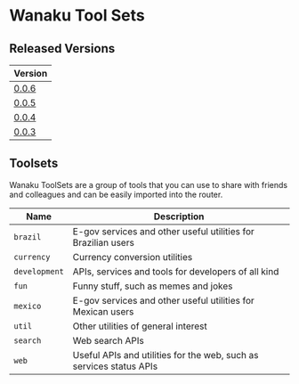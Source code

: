 # Wanaku Tool Sets


## Released Versions

| Version                                                                 |
|-------------------------------------------------------------------------|
| [0.0.6](https://github.com/wanaku-ai/wanaku-toolsets/tree/wanaku-0.0.6) |
| [0.0.5](https://github.com/wanaku-ai/wanaku-toolsets/tree/wanaku-0.0.5) |
| [0.0.4](https://github.com/wanaku-ai/wanaku-toolsets/tree/wanaku-0.0.4) |
| [0.0.3](https://github.com/wanaku-ai/wanaku-toolsets/tree/wanaku-0.0.3) |

## Toolsets

Wanaku ToolSets are a group of tools that you can use to share with friends and colleagues and
can be easily imported into the router.


| Name          | Description                                                         |
|---------------|---------------------------------------------------------------------|
| `brazil`      | E-gov services and other useful utilities for Brazilian users       |
| `currency`    | Currency conversion utilities                                       |
| `development` | APIs, services and tools for developers of all kind                 |
| `fun`         | Funny stuff, such as memes and jokes                                |
| `mexico`      | E-gov services and other useful utilities for Mexican users         |
| `util`        | Other utilities of general interest                                 |
| `search`      | Web search APIs                                                     |
| `web`         | Useful APIs and utilities for the web, such as services status APIs |
